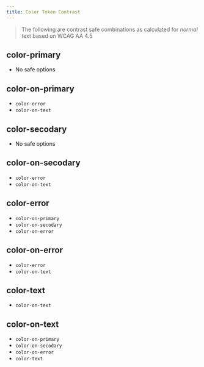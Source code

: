 ```yaml
---
title: Color Token Contrast
---
```


> The following are contrast safe combinations as calculated for _normal_ text based on WCAG AA 4.5

## color-primary
  - No safe options

## color-on-primary
  - `color-error`
  - `color-on-text`

## color-secodary
  - No safe options

## color-on-secodary
  - `color-error`
  - `color-on-text`

## color-error
  - `color-on-primary`
  - `color-on-secodary`
  - `color-on-error`

## color-on-error
  - `color-error`
  - `color-on-text`

## color-text
  - `color-on-text`

## color-on-text
  - `color-on-primary`
  - `color-on-secodary`
  - `color-on-error`
  - `color-text`
